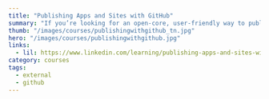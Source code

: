 ```yaml
---
title: "Publishing Apps and Sites with GitHub"
summary: "If you’re looking for an open-core, user-friendly way to publish an app or website, GitHub has a lot to offer. Now, with GitHub Pages, you can get your own site up and running in no time, and you can do it all for free."
thumb: "/images/courses/publishingwithgithub_tn.jpg"
hero: "/images/courses/publishingwithgithub.jpg"
links:
  - lil: https://www.linkedin.com/learning/publishing-apps-and-sites-with-github/
category: courses
tags:
  - external
  - github
---
```

